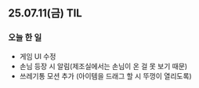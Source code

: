## 25.07.11(금) TIL

### 오늘 한 일
- 게임 UI 수정
- 손님 등장 시 알림(제조실에서는 손님이 온 걸 못 보기 때문)
- 쓰레기통 모션 추가 (아이템을 드래그 할 시 뚜껑이 열리도록)
